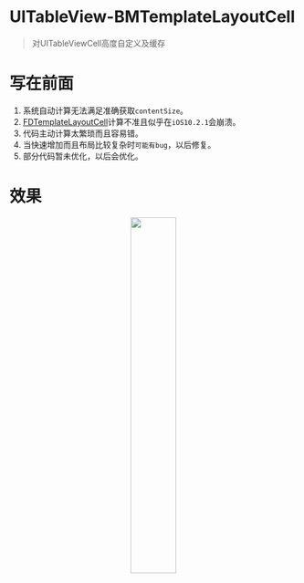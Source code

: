 # UITableView-BMTemplateLayoutCell
> 对UITableViewCell高度自定义及缓存

# 写在前面
1. 系统自动计算无法满足准确获取`contentSize`。
2. [FDTemplateLayoutCell](https://github.com/forkingdog/UITableView-FDTemplateLayoutCell)计算不准且似乎在`iOS10.2.1`会崩溃。
3. 代码主动计算太繁琐而且容易错。
4. 当快速增加而且布局比较复杂时`可能有bug`，以后修复。
5. 部分代码暂未优化，以后会优化。

# 效果
<p align="center">
<img src="1.gif" width="40%">
</p>
